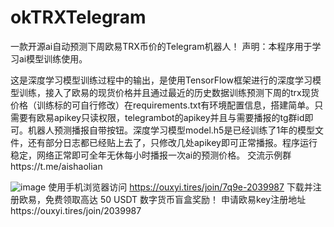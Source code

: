 # okTRXTelegram
一款开源ai自动预测下周欧易TRX币价的Telegram机器人！
声明：本程序用于学习ai模型训练使用。

这是深度学习模型训练过程中的输出，是使用TensorFlow框架进行的深度学习模型训练，接入了欧易的现货价格并且通过最近的历史数据训练预测下周的trx现货价格（训练标的可自行修改）在requirements.txt有环境配置信息，搭建简单。只需要有欧易apikey只读权限，telegrambot的apikey并且与需要播报的tg群id即可。机器人预测播报自带按钮。深度学习模型model.h5是已经训练了1年的模型文件，还有部分日志都已经贴上去了，只修改几处apikey即可正常播报。程序运行稳定，网络正常即可全年无休每小时播报一次ai的预测价格。
交流示例群https://t.me/aishaolian

![image](https://github.com/lulu9777/okTRXTelegram/assets/140603640/a5576b11-5980-4f07-a72d-3f1c4df52b01)
使用手机浏览器访问 https://ouxyi.tires/join/7q9e-2039987 下载并注册欧易，免费领取高达 50 USDT 数字货币盲盒奖励！
申请欧易key注册地址https://ouxyi.tires/join/2039987
